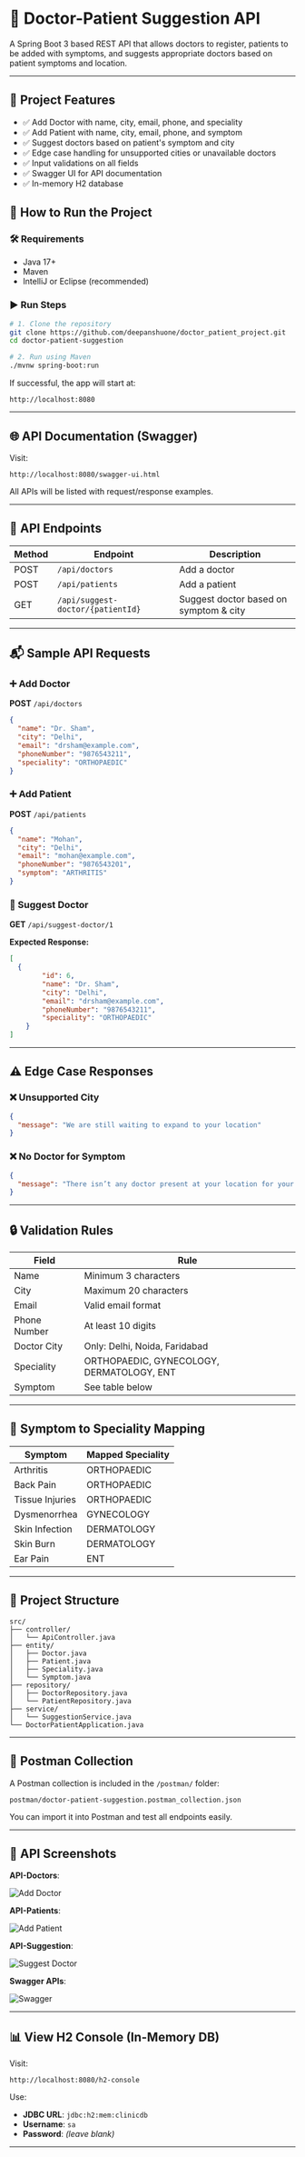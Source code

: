 # 🏥 Doctor-Patient Suggestion API

A Spring Boot 3 based REST API that allows doctors to register, patients to be added with symptoms, and suggests appropriate doctors based on patient symptoms and location.

---

## 📌 Project Features

- ✅ Add Doctor with name, city, email, phone, and speciality
- ✅ Add Patient with name, city, email, phone, and symptom
- ✅ Suggest doctors based on patient's symptom and city
- ✅ Edge case handling for unsupported cities or unavailable doctors
- ✅ Input validations on all fields
- ✅ Swagger UI for API documentation
- ✅ In-memory H2 database


## 🚀 How to Run the Project

### 🛠️ Requirements

- Java 17+
- Maven
- IntelliJ or Eclipse (recommended)

### ▶️ Run Steps

```bash
# 1. Clone the repository
git clone https://github.com/deepanshuone/doctor_patient_project.git
cd doctor-patient-suggestion

# 2. Run using Maven
./mvnw spring-boot:run
```

If successful, the app will start at:

```
http://localhost:8080
```

---

## 🌐 API Documentation (Swagger)

Visit:

```
http://localhost:8080/swagger-ui.html
```

All APIs will be listed with request/response examples.

---

## 📮 API Endpoints

| Method | Endpoint                          | Description                             |
|--------|-----------------------------------|-----------------------------------------|
| POST   | `/api/doctors`                    | Add a doctor                            |
| POST   | `/api/patients`                   | Add a patient                           |
| GET    | `/api/suggest-doctor/{patientId}` | Suggest doctor based on symptom & city |

---

## 📬 Sample API Requests

### ➕ Add Doctor

**POST** `/api/doctors`

```json
{
  "name": "Dr. Sham",
  "city": "Delhi",
  "email": "drsham@example.com",
  "phoneNumber": "9876543211",
  "speciality": "ORTHOPAEDIC"
}
```

### ➕ Add Patient

**POST** `/api/patients`

```json
{
  "name": "Mohan",
  "city": "Delhi",
  "email": "mohan@example.com",
  "phoneNumber": "9876543201",
  "symptom": "ARTHRITIS"
}
```

### 🧠 Suggest Doctor

**GET** `/api/suggest-doctor/1`

**Expected Response:**

```json
[
  {
        "id": 6,
        "name": "Dr. Sham",
        "city": "Delhi",
        "email": "drsham@example.com",
        "phoneNumber": "9876543211",
        "speciality": "ORTHOPAEDIC"
    }
]
```

---

## ⚠️ Edge Case Responses

### ❌ Unsupported City

```json
{
  "message": "We are still waiting to expand to your location"
}
```

### ❌ No Doctor for Symptom

```json
{
  "message": "There isn’t any doctor present at your location for your symptom"
}
```

---

## 🔒 Validation Rules

| Field         | Rule                                |
|---------------|-------------------------------------|
| Name          | Minimum 3 characters                |
| City          | Maximum 20 characters               |
| Email         | Valid email format                  |
| Phone Number  | At least 10 digits                  |
| Doctor City   | Only: Delhi, Noida, Faridabad       |
| Speciality    | ORTHOPAEDIC, GYNECOLOGY, DERMATOLOGY, ENT |
| Symptom       | See table below                     |

---

## 🧠 Symptom to Speciality Mapping

| Symptom         | Mapped Speciality |
|-----------------|------------------|
| Arthritis       | ORTHOPAEDIC      |
| Back Pain       | ORTHOPAEDIC      |
| Tissue Injuries | ORTHOPAEDIC      |
| Dysmenorrhea    | GYNECOLOGY       |
| Skin Infection  | DERMATOLOGY      |
| Skin Burn       | DERMATOLOGY      |
| Ear Pain        | ENT              |

---

## 📂 Project Structure

```
src/
├── controller/
│   └── ApiController.java
├── entity/
│   ├── Doctor.java
│   ├── Patient.java
│   ├── Speciality.java
│   └── Symptom.java
├── repository/
│   ├── DoctorRepository.java
│   └── PatientRepository.java
├── service/
│   └── SuggestionService.java
└── DoctorPatientApplication.java
```

---

## 🧪 Postman Collection

A Postman collection is included in the `/postman/` folder:

```
postman/doctor-patient-suggestion.postman_collection.json
```

You can import it into Postman and test all endpoints easily.

---

## 📸 API Screenshots

**API-Doctors**:

![Add Doctor](screenshots/add-doctor.png)

**API-Patients**:

![Add Patient](screenshots/add-patient.png)

**API-Suggestion**:

![Suggest Doctor](screenshots/suggest-doctor.png)

**Swagger APIs**:

![Swagger](screenshots/swagger-ui.png)

---

## 📊 View H2 Console (In-Memory DB)

Visit:

```
http://localhost:8080/h2-console
```

Use:

- **JDBC URL**: `jdbc:h2:mem:clinicdb`
- **Username**: `sa`
- **Password**: *(leave blank)*

---